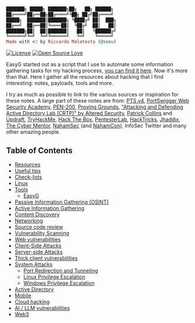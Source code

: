 ```ruby
███████╗ █████╗ ███████╗██╗   ██╗ ██████╗
██╔════╝██╔══██╗██╔════╝╚██╗ ██╔╝██╔════╝
█████╗  ███████║███████╗ ╚████╔╝ ██║  ███╗
██╔══╝  ██╔══██║╚════██║  ╚██╔╝  ██║   ██║
███████╗██║  ██║███████║   ██║   ╚██████╔╝
╚══════╝╚═╝  ╚═╝╚══════╝   ╚═╝    ╚═════╝
Made with <3 by Riccardo Malatesta (@seeu)
```
[![License](https://img.shields.io/github/license/seeu-inspace/easyg)](LICENSE)
[![Open Source Love](https://badges.frapsoft.com/os/v1/open-source.svg?v=103)](https://github.com/ellerbrock/open-source-badges/)

EasyG started out as a script that I use to automate some information gathering tasks for my hacking process, [you can find it here](scripts/). Now it's more than that. Here I gather all the resources about hacking that I find interesting: notes, payloads, tools and more.

I try as much as possible to link to the various sources or inspiration for these notes. A large part of these notes are from: [PTS v4](https://blog.elearnsecurity.com/introducing-the-ptsv4-training-course.html), [PortSwigger Web Security Academy](https://portswigger.net/web-security), [PEN-200](https://www.offsec.com/courses/pen-200/), [Proving Grounds](https://www.offsec.com/labs/individual/), ["Attacking and Defending Active Directory Lab (CRTP)" by Altered Security](https://www.alteredsecurity.com/adlab), [Patrick Collins](https://twitter.com/PatrickAlphaC) and [Updraft](https://updraft.cyfrin.io/), [TryHackMe](https://tryhackme.com/), [Hack The Box](https://hackthebox.com/), [PentesterLab](https://pentesterlab.com/), [HackTricks](https://book.hacktricks.xyz/), [Jhaddix](https://twitter.com/Jhaddix), [The Cyber Mentor](https://www.thecybermentor.com/), [NahamSec](https://www.youtube.com/@NahamSec) (and [NahamCon](https://www.nahamcon.com/)), InfoSec Twitter and many other amazing people.

## Table of Contents

- [Resources](resources/#resources)
- [Useful tips](useful-tips/#useful-tips)
- [Check-lists](check-lists/#check-lists)
- [Linux](linux/#linux)
- [Tools](tools/#tools)
  - [EasyG](tools/#easyg)
- [Passive Information Gathering (OSINT)](passive-information-gathering-osint/#passive-information-gathering-osint)
- [Active Information Gathering](active-information-gathering/#active-information-gathering)
- [Content Discovery](content-discovery/#content-discovery)
- [Networking](networking/#networking)
- [Source code review](source-code-review/#source-code-review)
- [Vulnerability Scanning](vulnerability-scanning/#vulnerability-scanning)
- [Web vulnerabilities](web-vulnerabilities/#web-vulnerabilities)
- [Client-Side Attacks](client-side-attacks/#client-side-attacks)
- [Server-side Attacks](server-side-attacks/#server-side-attacks)
- [Thick client vulnerabilities](thick-client-vulnerabilities/#thick-client-vulnerabilities)
- [System Attacks](system-attacks/#system-attacks)
  - [Port Redirection and Tunneling](system-attacks/#port-redirection-and-tunneling)
  - [Linux Privilege Escalation](system-attacks/#linux-privilege-escalation)
  - [Windows Privilege Escalation](system-attacks/#windows-privilege-escalation)
- [Active Directory](active-directory/#active-directory)
- [Mobile](mobile/#mobile)
- [Cloud hacking](cloud-hacking/#cloud-hacking)
- [AI / LLM vulnerabilities](ai-llm-vulnerabilities/#ai--llm-vulnerabilities)
- [Web3](web3/#web3)
